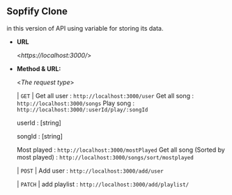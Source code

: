 **Sopfify Clone**
----
  in this version of API using variable for storing its data.

* **URL**

  <_https://localhost:3000/_>

* **Method & URL:**
  
  <_The request type_>

  | `GET` |
  Get all user : `http://localhost:3000/user` 
  Get all song : `http://localhost:3000/songs`
  Play song : `http://localhost:3000/:userId/play/:songId`

    userId : [string]

    songId : [string]

  Most played : `http://localhost:3000/mostPlayed`
  Get all song (Sorted by most played) : `http://localhost:3000/songs/sort/mostplayed`


  | `POST` | 
  Add user : `http://localhost:3000/add/user`


  | `PATCH` |
  add playlist : `http://localhost:3000/add/playlist/`
  

